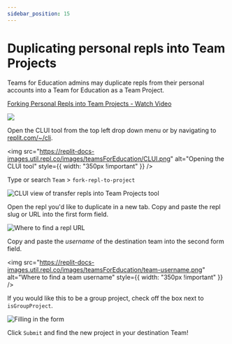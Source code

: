 ```yaml
---
sidebar_position: 15
---
```


# Duplicating personal repls into Team Projects 

Teams for Education admins may duplicate repls from their personal accounts into a Team for Education as a Team Project.

<a href="https://www.loom.com/share/31e2d176705844369364e4339961e292">
    <p>Forking Personal Repls into Team Projects  - Watch Video</p>
    <img
  style={{ maxWidth: 600 }}
  src="https://cdn.loom.com/sessions/thumbnails/31e2d176705844369364e4339961e292-with-play.gif"
/>

  </a>

Open the CLUI tool from the top left drop down menu or by navigating to [replit.com/~/cli](https://replit.com/~/cli).

<img
  src="https://replit-docs-images.util.repl.co/images/teamsForEducation/CLUI.png"
  alt="Opening the CLUI tool"
  style={{ width: "350px !important" }}
/>



Type or search `Team` > `fork-repl-to-project`

![CLUI view of transfer repls into Team Projects tool](https://replit-docs-images.util.repl.co/images/teamsForEducation/fork-repl-to-teamproject.gif)

Open the repl you'd like to duplicate in a new tab. Copy and paste the repl slug or URL into the first form field. 

![Where to find a repl URL](https://replit-docs-images.util.repl.co/images/teamsForEducation/repl-url.png)

Copy and paste the *username* of the destination team into the second form field.

<img
  src="https://replit-docs-images.util.repl.co/images/teamsForEducation/team-username.png"
  alt="Where to find a team username"
  style={{ width: "350px !important" }}
/>

If you would like this to be a group project, check off the box next to `isGroupProject`.

![Filling in the form](https://replit-docs-images.util.repl.co/images/teamsForEducation/formfill.gif)

Click `Submit` and find the new project in your destination Team! 
